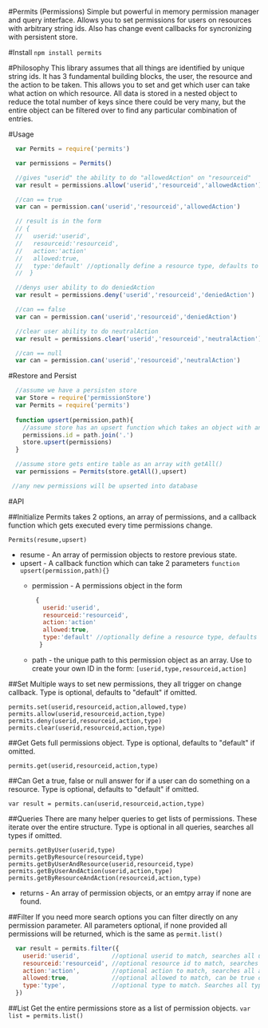 #Permits (Permissions)
Simple but powerful in memory permission manager and query interface.
Allows you to set permissions for users on resources with arbitrary string ids.
Also has change event callbacks for syncronizing with persistent store.

#Install
`npm install permits`

#Philosophy
This library assumes that all things are identified by unique string ids. 
It has 3 fundamental building blocks, the user, the resource and the action to be taken.
This allows you to set and get which user can take what action on which resource.
All data is stored in a nested object to reduce the total number of keys since there could be very many, 
but the entire object can be filtered over to find any particular combination of entries. 

#Usage
```js
  var Permits = require('permits')

  var permissions = Permits()

  //gives "userid" the ability to do "allowedAction" on "resourceid"
  var result = permissions.allow('userid','resourceid','allowedAction')

  //can == true
  var can = permission.can('userid','resourceid','allowedAction')

  // result is in the form 
  // { 
  //   userid:'userid',
  //   resourceid:'resourceid',
  //   action:'action'
  //   allowed:true,
  //   type:'default' //optionally define a resource type, defaults to "default"
  //  }

  //denys user ability to do deniedAction
  var result = permissions.deny('userid','resourceid','deniedAction')

  //can == false
  var can = permission.can('userid','resourceid','deniedAction')

  //clear user ability to do neutralAction
  var result = permissions.clear('userid','resourceid','neutralAction')

  //can == null
  var can = permission.can('userid','resourceid','neutralAction')
```

#Restore and Persist
```js
  //assume we have a persisten store
  var Store = require('permissionStore')
  var Permits = require('permits')
  
  function upsert(permission,path){
    //assume store has an upsert function which takes an object with an id property
    permissions.id = path.join('.')
    store.upsert(permissions)
  }

  //assume store gets entire table as an array with getAll()
  var permissions = Permits(store.getAll(),upsert)

 //any new permissions will be upserted into database

```

#API

##Initialize
Permits takes 2 options, an array of permissions, and a callback function which gets executed every time permissions change.

`Permits(resume,upsert)`

- resume - An array of permission objects to restore previous state.
- upsert - A callback function which can take 2 parameters
  `function upsert(permission,path){}`
  - permission - A permissions object in the form 

    ```js
     { 
       userid:'userid',
       resourceid:'resourceid',
       action:'action'
       allowed:true,
       type:'default' //optionally define a resource type, defaults to "default"
      }
    ```

   - path - the unique path to this permission object as an array. Use to create your own ID in the form:
     `[userid,type,resourceid,action]`

##Set
Multiple ways to set new permissions, they all trigger on change callback. Type is optional, defaults to "default" if omitted.

`permits.set(userid,resourceid,action,allowed,type)`   
`permits.allow(userid,resourceid,action,type)`   
`permits.deny(userid,resourceid,action,type)`   
`permits.clear(userid,resourceid,action,type)`   

##Get
Gets full permissions object. Type is optional, defaults to "default" if omitted.

`permits.get(userid,resourceid,action,type)`

##Can
Get a true, false or null answer for if a user can do something on a resource. Type is optional, defaults to "default" if omitted.

`var result = permits.can(userid,resourceid,action,type)`

##Queries
There are many helper queries to get lists of permissions. These iterate over the entire structure. 
Type is optional in all queries, searches all types if omitted.

`permits.getByUser(userid,type)`   
`permits.getByResource(resourceid,type)`   
`permits.getByUserAndResource(userid,resourceid,type)`   
`permits.getByUserAndAction(userid,action,type)`   
`permits.getByResourceAndAction(resourceid,action,type)`   
   
- returns - An array of permission objects, or an emtpy array if none are found.

##Filter
If you need more search options you can filter directly on any permission parameter. All parameters
optional, if none provided all permissions will be returned, which is the same as `permit.list()`
 
```js
  var result = permits.filter({
    userid:'userid',         //optional userid to match, searches all users if omitted.
    resourceid:'resourceid', //optional resource id to match, searches all resources if omitted.
    action:'action',         //optional action to match, searches all actions if omitted.
    allowed:true,            //optional allowed to match, can be true or false. Searches all allowed states if omitted.
    type:'type',             //optional type to match. Searches all types if omitted.
  })
```

##List
Get the entire permissions store as a list of permission objects.
`var list = permits.list()`

